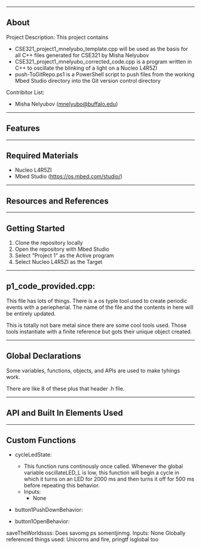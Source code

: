 -------------------
About
-------------------
Project Description: This project contains 
- CSE321_project1_mnelyubo_template.cpp will be used as the basis for all C++ files generated for CSE321 by Misha Nelyubov
- CSE321_project1_mnelyubo_corrected_code.cpp is a program written in C++ to oscillate the blinking of a light on a Nucleo L4R5ZI
- push-ToGitRepo.ps1 is a PowerShell script to push files from the working Mbed Studio directory into the Git version control directory


Contribitor List:
- Misha Nelyubov (mnelyubo@buffalo.edu)


-------------------
Features
-------------------


-------------------
Required Materials
-------------------
- Nucleo L4R5ZI
- Mbed Studio (https://os.mbed.com/studio/)


-------------------
Resources and References
-------------------


-------------------
Getting Started
-------------------
1. Clone the repository locally
2. Open the repository with Mbed Studio
3. Select "Project 1" as the Active program
4. Select Nucleo L4R5ZI as the Target 




-------------------
p1_code_provided.cpp:
-------------------
 
This file has lots of things. There is a os typle tool used to create periodic events with a periepherial. The name of the file and the contents in here will be entirely updated.
 
This is totally not bare metal since there are some cool tools used. Those tools instantiate with a finite reference but gots their unique object created. 


----------
Global Declarations
----------
Some variables, functions, objects, and APIs are used to make tyhings work. 

There are like 8 of these plus that header .h file.

----------
API and Built In Elements Used
----------

----------
Custom Functions
----------



- cycleLedState:
    - This function runs continously once called.  Whenever the global variable oscillateLED_L is low, this function will begin a cycle in which it turns on an LED for 2000 ms and then turns it off for 500 ms before repeating this behavior.
    - Inputs:
        - None

- button1PushDownBehavior:

- button1OpenBehavior:



saveTheWorldssss:
	Does savomg ps somentjinmg. 
	Inputs:
		None
	Globally referenced things used:
	Unicorns and fire, pringtf isglobal too



